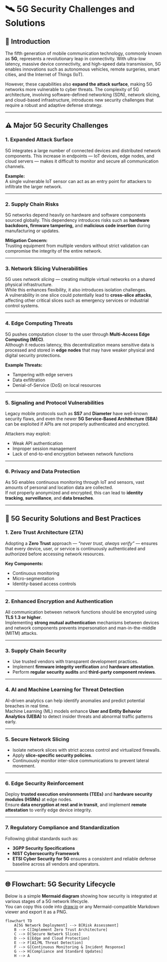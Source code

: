 # 🛰️ 5G Security Challenges and Solutions

## 📘 Introduction

The fifth generation of mobile communication technology, commonly known as **5G**, represents a revolutionary leap in connectivity. With ultra-low latency, massive device connectivity, and high-speed data transmission, 5G enables innovations such as autonomous vehicles, remote surgeries, smart cities, and the Internet of Things (IoT).  

However, these capabilities also **expand the attack surface**, making 5G networks more vulnerable to cyber threats. The complexity of 5G architecture, involving software-defined networking (SDN), network slicing, and cloud-based infrastructure, introduces new security challenges that require a robust and adaptive defense strategy.

---

## ⚠️ Major 5G Security Challenges

### 1. **Expanded Attack Surface**
5G integrates a large number of connected devices and distributed network components. This increase in endpoints — IoT devices, edge nodes, and cloud servers — makes it difficult to monitor and secure all communication channels.

**Example:**  
A single vulnerable IoT sensor can act as an entry point for attackers to infiltrate the larger network.

---

### 2. **Supply Chain Risks**
5G networks depend heavily on hardware and software components sourced globally. This dependency introduces risks such as **hardware backdoors, firmware tampering,** and **malicious code insertion** during manufacturing or updates.

**Mitigation Concern:**  
Trusting equipment from multiple vendors without strict validation can compromise the integrity of the entire network.

---

### 3. **Network Slicing Vulnerabilities**
5G uses *network slicing* — creating multiple virtual networks on a shared physical infrastructure.  
While this enhances flexibility, it also introduces isolation challenges.  
A vulnerability in one slice could potentially lead to **cross-slice attacks**, affecting other critical slices such as emergency services or industrial control systems.

---

### 4. **Edge Computing Threats**
5G pushes computation closer to the user through **Multi-Access Edge Computing (MEC)**.  
Although it reduces latency, this decentralization means sensitive data is processed and stored in **edge nodes** that may have weaker physical and digital security protections.

**Example Threats:**  
- Tampering with edge servers  
- Data exfiltration  
- Denial-of-Service (DoS) on local resources  

---

### 5. **Signaling and Protocol Vulnerabilities**
Legacy mobile protocols such as **SS7** and **Diameter** have well-known security flaws, and even the newer **5G Service-Based Architecture (SBA)** can be exploited if APIs are not properly authenticated and encrypted.

Attackers may exploit:
- Weak API authentication  
- Improper session management  
- Lack of end-to-end encryption between network functions  

---

### 6. **Privacy and Data Protection**
As 5G enables continuous monitoring through IoT and sensors, vast amounts of personal and location data are collected.  
If not properly anonymized and encrypted, this can lead to **identity tracking**, **surveillance**, and **data breaches**.

---

## 🧩 5G Security Solutions and Best Practices

### 1. **Zero Trust Architecture (ZTA)**
Adopting a **Zero Trust** approach — *“never trust, always verify”* — ensures that every device, user, or service is continuously authenticated and authorized before accessing network resources.

**Key Components:**
- Continuous monitoring  
- Micro-segmentation  
- Identity-based access controls  

---

### 2. **Enhanced Encryption and Authentication**
All communication between network functions should be encrypted using **TLS 1.3 or higher**.  
Implementing **strong mutual authentication** mechanisms between devices and network components prevents impersonation and man-in-the-middle (MITM) attacks.

---

### 3. **Supply Chain Security**
- Use trusted vendors with transparent development practices.  
- Implement **firmware integrity verification** and **hardware attestation**.  
- Perform **regular security audits** and **third-party component reviews**.  

---

### 4. **AI and Machine Learning for Threat Detection**
AI-driven analytics can help identify anomalies and predict potential breaches in real time.  
Machine Learning (ML) models enhance **User and Entity Behavior Analytics (UEBA)** to detect insider threats and abnormal traffic patterns early.

---

### 5. **Secure Network Slicing**
- Isolate network slices with strict access control and virtualized firewalls.  
- Apply **slice-specific security policies**.  
- Continuously monitor inter-slice communications to prevent lateral movement.  

---

### 6. **Edge Security Reinforcement**
Deploy **trusted execution environments (TEEs)** and **hardware security modules (HSMs)** at edge nodes.  
Ensure **data encryption at rest and in transit**, and implement **remote attestation** to verify edge device integrity.

---

### 7. **Regulatory Compliance and Standardization**
Following global standards such as:
- **3GPP Security Specifications**
- **NIST Cybersecurity Framework**
- **ETSI Cyber Security for 5G**
ensures a consistent and reliable defense baseline across all vendors and operators.

---

## 🌐 Flowchart: 5G Security Lifecycle

Below is a simple **Mermaid diagram** showing how security is integrated at various stages of a 5G network lifecycle.  
You can copy this code into [draw.io](https://app.diagrams.net) or any Mermaid-compatible Markdown viewer and export it as a PNG.

```mermaid
flowchart TD
    A[5G Network Deployment] --> B[Risk Assessment]
    B --> C[Implement Zero Trust Architecture]
    C --> D[Secure Network Slices]
    D --> E[Edge and Cloud Protection]
    E --> F[AI/ML Threat Detection]
    F --> G[Continuous Monitoring & Incident Response]
    G --> H[Compliance and Standard Updates]
    H --> A
